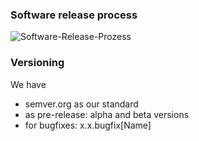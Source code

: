 ### Software release process

![Software-Release-Prozess](https://user-images.githubusercontent.com/10634693/178265172-32babf22-71d5-48e4-8e82-06be93d9b1c3.png)

### Versioning
We have
- semver.org as our standard
- as pre-release: alpha and beta versions 
- for bugfixes: x.x.bugfix[Name]

